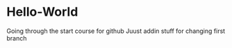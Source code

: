# Hello-World
Going through the start course for github
Juust addin stuff for changing first branch
